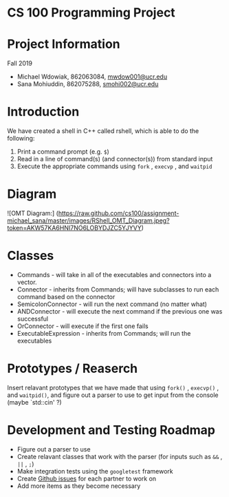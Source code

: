# CS 100 Programming Project

<h1> Project Information </h1>
Fall 2019

* Michael Wdowiak, 862063084, mwdow001@ucr.edu 
* Sana Mohiuddin, 862075288, smohi002@ucr.edu

<h1> Introduction </h1>
We have created a shell in C++ called rshell, which is able to do the following: 

1. Print a command prompt (e.g. `$`)
2. Read in a line of command(s) (and connector(s)) from standard input
3. Execute the appropriate commands using `fork` , `execvp` , and `waitpid` 

<h1> Diagram </h1>

![OMT Diagram:]
(https://raw.github.com/cs100/assignment-michael_sana/master/images/RShell_OMT_Diagram.jpeg?token=AKW57KA6HNI7NO6LOBYDJZC5YJYVY)

<h1> Classes </h1>

* Commands - will take in all of the executables and connectors into a vector.
* Connector - inherits from Commands; will have subclasses to run each command based on the connector
* SemicolonConnector - will run the next command (no matter what)
* ANDConnector - will execute the next command if the previous one was successful
* OrConnector - will execute if the first one fails
* ExecutableExpression - inherits from Commands; will run the executables


<h1> Prototypes / Reaserch </h1>

Insert relavant prototypes that we have made that using `fork()` , `execvp()` , and `waitpid()`, and figure out a parser to use to get input from the console (maybe `std::cin' ?)



<h1> Development and Testing Roadmap </h1>

* Figure out a parser to use
* Create relavant classes that work with the parser (for inputs such as `&&` , `||` , `;`)
* Make integration tests using the `googletest` framework
* Create [Github issues](https://help.github.com/en/github/managing-your-work-on-github/creating-an-issue) for each partner to work on
* Add more items as they become necessary
